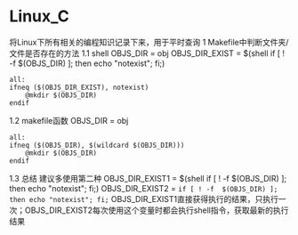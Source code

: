 # Linux_C
将Linux下所有相关的编程知识记录下来，用于平时查询
1 Makefile中判断文件夹/文件是否存在的方法
1.1 shell
	OBJS_DIR = obj
	OBJS_DIR_EXIST = $(shell if [ ! -f  $(OBJS_DIR) ]; then echo "notexist"; fi;)

	all:
	ifneq ($(OBJS_DIR_EXIST), notexist)
	    @mkdir $(OBJS_DIR)
	endif

1.2 makefile函数
	OBJS_DIR = obj

	all:
	ifneq ($(OBJS_DIR), $(wildcard $(OBJS_DIR)))
		@mkdir $(OBJS_DIR)
	endif
	
1.3 总结
	建议多使用第二种
	OBJS_DIR_EXIST1 = $(shell if [ ! -f  $(OBJS_DIR) ]; then echo "notexist"; fi;)
	OBJS_DIR_EXIST2 = `if [ ! -f  $(OBJS_DIR) ]; then echo "notexist"; fi;`
	OBJS_DIR_EXIST1直接获得执行的结果，只执行一次；OBJS_DIR_EXIST2每次使用这个变量时都会执行shell指令，获取最新的执行结果
